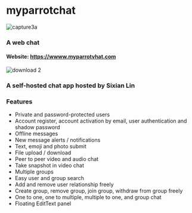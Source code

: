 # myparrotchat
![capture3a](https://user-images.githubusercontent.com/22565449/29981355-6a983fca-8f1b-11e7-9994-d98625e55f92.PNG)
### A web chat 
#### Website: https://wwww.myparrotvhat.com 
![download 2](https://user-images.githubusercontent.com/22565449/29981393-888fbe18-8f1b-11e7-8a53-32f50fbf91a0.png)

### A self-hosted chat app hosted by Sixian Lin

### Features
 - Private and password-protected users
 - Account register, account activation by email, user authentication and shadow password
 - Offline messages 
 - New message alerts / notifications
 - Text, emoji and photo submit
 - File upload / download
 - Peer to peer video and audio chat
 - Take snapshot in video chat
 - Multiple groups
 - Easy user and group search
 - Add and remove user relationship freely 
 - Create group, remove group, join group, withdraw from group freely
 - One to one, one to multiple, multiple to one, and group chat
 - Floating EditText panel

